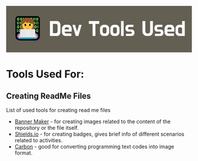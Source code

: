 <p align="center"><img src="dev-tools-used.png"></p>

# Tools Used For:

## Creating ReadMe Files
List of used tools for creating read me files

- [Banner Maker](https://banner.godori.dev) - for creating images related to the content of the repository or the file itself.
- [Shields.io](http://shields.io) - for creating badges, gives brief info of different scenarios related to activities.
- [Carbon](https://carbon.now.sh) - good for converting programming text codes into image format.